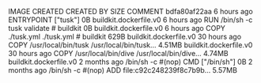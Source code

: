 IMAGE CREATED CREATED BY SIZE COMMENT
bdfa80af22aa 6 hours ago ENTRYPOINT ["tusk"] 0B buildkit.dockerfile.v0
<missing> 6 hours ago RUN /bin/sh -c tusk validate # buildkit 0B buildkit.dockerfile.v0
<missing> 6 hours ago COPY ./tusk.yml ./tusk.yml # buildkit 629B buildkit.dockerfile.v0
<missing> 30 hours ago COPY /usr/local/bin/tusk /usr/local/bin/tusk… 4.51MB buildkit.dockerfile.v0
<missing> 30 hours ago COPY /usr/local/bin/dive /usr/local/bin/dive… 4.74MB buildkit.dockerfile.v0
<missing> 2 months ago /bin/sh -c #(nop) CMD ["/bin/sh"] 0B
<missing> 2 months ago /bin/sh -c #(nop) ADD file:c92c248239f8c7b9b… 5.57MB
